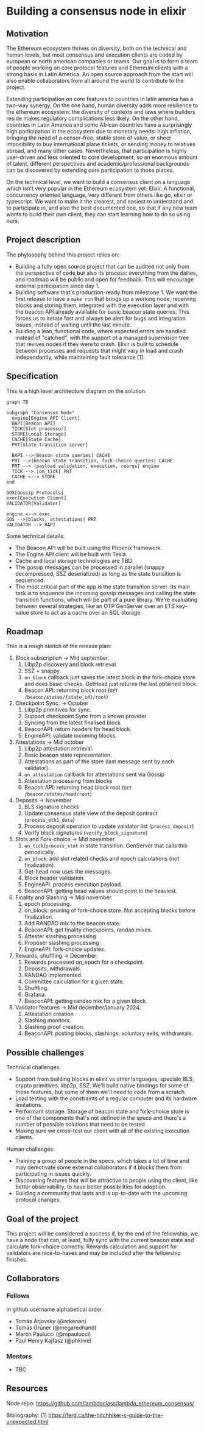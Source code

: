 # Building a consensus node in elixir

## Motivation

The Ethereum ecosystem thrives on diversity, both on the technical and human levels, but most consensus and execution clients are coded by european or north american companies or teams. Our goal is to form a team of people working on core protocol features and Ethereum clients with a strong basis in Latin America. An open source approach from the start will also enable collaborators from all around the world to contribute to the project.

Extending participation on core features to countries in latin america has a two-way synergy. On the one hand, human diversity adds more resilience to the ethereum ecosystem: the diversity of contexts and laws where builders reside makes regulatory complications less likely. On the other hand, countries in Latin America and some African countries have a surprisingly high participation in the ecosystem due to monetary needs: high inflation, bringing the need of a censor-free, stable store of value, or sheer imposibility to buy international plane tickets, or sending money to relatives abroad, and many other cases. Nevertheless, that participation is highly user-driven and less oriented to core development, so an enormous amount of talent, different perspectives and academic/professional backgrounds can be discovered by extending core participation to those places.

On the technical level, we want to build a consensus client on a language which isn't very popular in the Ethereum ecosystem yet: Elixir. A functional, concurrency oriented language, very different from others like go, elixir or typescript. We want to make it the clearest, and easiest to understand and to participate in, and also the best documented one, so that if any new team wants to build their own client, they can start learning how to do so using ours.

## Project description

The phylosophy behind this project relies on:

- Building a fully open source project that can be audited not only from the perspective of code but also its process: everything from the dailies, and roadmap will be public and open for feedback. This will encourage external participation since day 1.
- Building software that's production-ready from milestone 1. We want the first release to have a `make run` that brings up a working node, receiving blocks and storing them, integrated with the execution layer and with the beacon API already available for basic beacon state queries. This forces us to iterate fast and always be alert for bugs and integration issues, instead of waiting until the last minute.
- Building a lean, functional code, where expected errors are handled instead of "catched", with the support of a managed supervision tree that revives nodes if they were to crash. Elixir is built to schedule between processes and requests that might vary in load and crash independently, while maintaining fault tolerance [1].


## Specification

This is a high level architecture diagram on the solution.


```mermaid
graph TB

subgraph "Consensus Node"
  engine[Engine API Client]
  BAPI[Beacon API]
  TICK[Slot processor]
  STORE[Local Storage]
  CACHE[State Cache]
  PRT[State transition server]

  BAPI -->|Beacon state queries| CACHE
  PRT -->|beacon state transition, fork-choice queries| CACHE
  PRT --> |payload validation, execution, reorgs| engine
  TICK --> |on_tick| PRT
  CACHE <--> STORE
end

GOS[Gossip Protocols]
exec[Execution Client]
VALIDATOR[Validator]

engine <--> exec
GOS -->|blocks, attestations| PRT
VALIDATOR --> BAPI
```

Some technical details:

- The Beacon API will be built using the Phoenix framework.
- The Engine API client will be built with Tesla.
- Cache and local storage technologies are TBD.
- The gossip messages can be processed in parallel (snappy decompressed, SSZ deserialized) as long as the state transition is sequenced. 
- The most critical part of the app is the state transition server. Its main task is to sequence the incoming gossip messages and calling the state transition functions, which will be part of a pure library. We're evaluating between several strategies, like an OTP GenServer over an ETS key-value store to act as a cache over an SQL storage.

## Roadmap

This is a rough sketch of the release plan:

1. Block subscription -> Mid september.
    1. Libp2p discovery and block retrieval
    2. SSZ + snappy.
    3. `on_block` callback just saves the latest block in the fork-choice store and does basic checks. GetHead just returns the last obtained block.
    4. Beacon API: returning block root (`GET /beacon/states/{state_id}/root`)
2. Checkpoint Sync. -> October
    1. Libp2p primitives for sync.
    2. Support checkpoint Sync from a known provider
    3. Syncing from the latest finalised block
    4. BeaconAPI: return headers for head block.
    5. EngineAPI: validate incoming blocks.
3. Attestations -> Mid october
    1. Libp2p attestation retrieval.
    2. Basic beacon state representation.
    3. Attestations as part of the store (last message sent by each validator).
    4. `on_attestation` callback for attestations sent via Gossip
    5. Attestation processing from blocks
    6. Beacon API: returning head block root (`GET /beacon/states/head/root`)
4. Deposits -> November
    1. BLS signature checks
    2. Update consensus state view of the deposit contract (`process_eth1_data`)
    3. Process deposit operation to update validator list (`process_deposit`)
    4. Verify block signatures (`verify_block_signature`)
5. Slots and Fork-choice -> Mid november
    1. `on_tick`/`process_slot` in state transition. GenServer that calls this periodically.
    2. `on_block`: add slot related checks and epoch calculations (not finalization).
    3. Get-head now uses the messages.
    4. Block header validation.
    5. EngineAPI: process execution payload.
    6. BeaconAPI: getting head values should point to the heaviest.
6. Finality and Slashing -> Mid november
    1. epoch processing.
    2. on_block: pruning of fork-choice store. Not accepting blocks before finalization.
    3. Add RANDAO mix to the beacon state.
    4. BeaconAPI: get finality checkpoints, randao mixes.
    5. Attester slashing processing
    6. Proposer slashing processing
    7. EngineAPI: fork-choice updates.
7. Rewards, shuffling -> December:
    1. Rewards processed on_epoch for a checkpoint.
    2. Deposits, withdrawals.
    3. RANDAO implemented.
    4. Committee calculation for a given state.
    5. Shuffling.
    6. Grafana.
    7. BeaconAPI: getting randao mix for a given block. 
8. Validator features -> Mid december/january 2024.
    1. Attestation creation
    2. Slashing monitors.
    3. Slashing proof creation.
    4. BeaconAPI: posting blocks, slashings, voluntary exits, withdrawals.

## Possible challenges

Technical challenges:

- Support from building blocks in elixir vs other languages, speciale BLS, crypto primitives, libp2p, SSZ. We'll build native bindings for some of those features, but some of them we'll need to code from a scratch.
- Load testing with the constraints of a regular computer and its hardware limitations.
- Performant storage. Storage of beacon state and fork-choice store is one of the components that's not defined in the specs and there's a number of possible solutions that need to be tested.
- Making sure we cross-test our client with all of the existing execution clients. 

Human challenges:

- Training a group of people in the specs, which takes a lot of time and may demotivate some external collaborators if it blocks them from participating in issues quickly.
- Discovering features that will be attractive to people using the client, like better observability, to have better possibilities for adoption.
- Building a community that lasts and is up-to-date with the upcoming protocol changes.

## Goal of the project

This project will be considered a success if, by the end of the fellowship, we have a node that can, at least, fully sync with the current beacon state and calculate fork-choice correctly. Rewards calculation and support for validators are nice-to-haves and may be included after the fellowship finishes.

## Collaborators

### Fellows 

In github username alphabetical order.

- Tomás Arjovsky (@arkenan)
- Tomás Grüner (@megaredhand)
- Martín Paulucci (@mpaulucci)
- Paul Henry Kajfasz (@phklive)

### Mentors

- TBC

## Resources

Node repo: https://github.com/lambdaclass/lambda_ethereum_consensus/

Bibliography:
[1] https://ferd.ca/the-hitchhiker-s-guide-to-the-unexpected.html 
